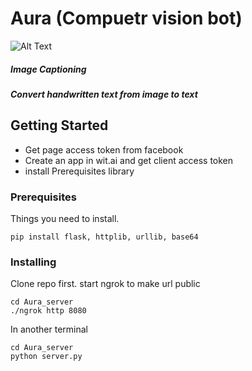 # Aura (Compuetr vision bot)

![Alt Text](https://github.com/sam2015/Computer-Vision-chatbot/blob/master/Aura_server/gif_cv.gif)


##### Image Captioning
##### Convert handwritten text from image to text

## Getting Started

- Get page access token from facebook
- Create an app in wit.ai and get client access token
- install Prerequisites library

### Prerequisites

Things you need to install.

```
pip install flask, httplib, urllib, base64
```

### Installing
 
 Clone repo first. start ngrok to make url public

```
cd Aura_server
./ngrok http 8080
```
In another terminal

```
cd Aura_server
python server.py
```


